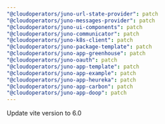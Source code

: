 ```yaml
---
"@cloudoperators/juno-url-state-provider": patch
"@cloudoperators/juno-messages-provider": patch
"@cloudoperators/juno-ui-components": patch
"@cloudoperators/juno-communicator": patch
"@cloudoperators/juno-k8s-client": patch
"@cloudoperators/juno-package-template": patch
"@cloudoperators/juno-app-greenhouse": patch
"@cloudoperators/juno-oauth": patch
"@cloudoperators/juno-app-template": patch
"@cloudoperators/juno-app-example": patch
"@cloudoperators/juno-app-heureka": patch
"@cloudoperators/juno-app-carbon": patch
"@cloudoperators/juno-app-doop": patch
---
```


Update vite version to 6.0
